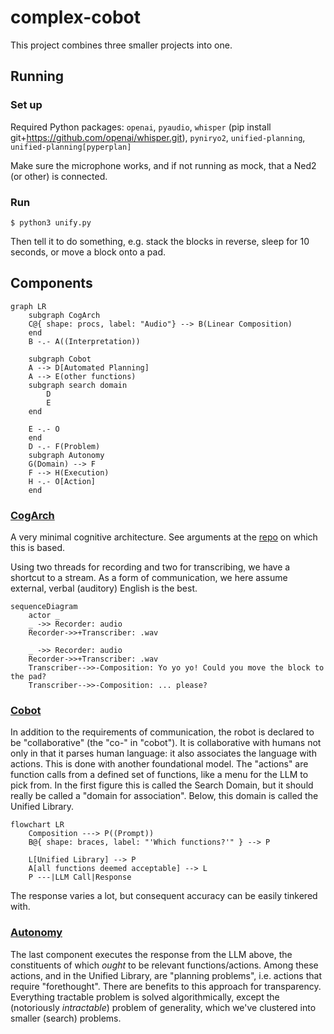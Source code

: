 # complex-cobot
This project combines three smaller projects into one.

## Running
### Set up
Required Python packages:
`openai`, `pyaudio`, `whisper` (pip install git+https://github.com/openai/whisper.git), `pyniryo2`, `unified-planning`, `unified-planning[pyperplan]`

Make sure the microphone works, and if not running as mock, that a Ned2 (or other) is connected.

### Run
```
$ python3 unify.py 
```
Then tell it to do something, e.g. stack the blocks in reverse, sleep for 10 seconds, or move a block onto a pad.


## Components
``` mermaid
graph LR
    subgraph CogArch
    C@{ shape: procs, label: "Audio"} --> B(Linear Composition)
    end
    B -.- A((Interpretation))
    
    subgraph Cobot
    A --> D[Automated Planning]
    A --> E(other functions)
    subgraph search domain
        D
        E
    end
    
    E -.- O
    end
    D -.- F(Problem)
    subgraph Autonomy
    G(Domain) --> F
    F --> H(Execution)
    H -.- O[Action]
    end
```
### [CogArch](https://github.com/ogoudey/cog_arch)
A very minimal cognitive architecture. See arguments at the [repo](https://github.com/ogoudey/cog_arch) on which this is based.

Using two threads for recording and two for transcribing, we have a shortcut to a stream. As a form of communication, we here assume external, verbal (auditory) English is the best.
```mermaid
sequenceDiagram
    actor _
    _ ->> Recorder: audio
    Recorder->>+Transcriber: .wav
    
    _ ->> Recorder: audio
    Recorder->>+Transcriber: .wav
    Transcriber-->>-Composition: Yo yo yo! Could you move the block to the pad?
    Transcriber-->>-Composition: ... please?
```
### [Cobot](https://github.com/ogoudey/simple_cobots)
In addition to the requirements of communication, the robot is declared to be "collaborative" (the "co-" in "cobot"). It is collaborative with humans not only in that it parses human language: it also associates the language with actions. This is done with another foundational model. The "actions" are function calls from a defined set of functions, like a menu for the LLM to pick from. In the first figure this is called the Search Domain, but it should really be called a "domain for association". Below, this domain is called the Unified Library.
``` mermaid
flowchart LR
    Composition ---> P((Prompt))
    B@{ shape: braces, label: "'Which functions?'" } --> P

    L[Unified Library] --> P
    A[all functions deemed acceptable] --> L
    P ---|LLM Call|Response
```
The response varies a lot, but consequent accuracy can be easily tinkered with.

### [Autonomy](https://github.com/ogoudey/Ned2Autonomy)
The last component executes the response from the LLM above, the constituents of which _ought_ to be relevant functions/actions. Among these actions, and in the Unified Library, are "planning problems", i.e. actions that require "forethought". There are benefits to this approach for transparency. Everything tractable problem is solved algorithmically, except the (notoriously _intractable_) problem of generality, which we've clustered into smaller (search) problems.
